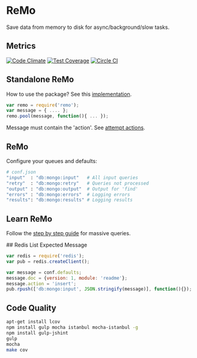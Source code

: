 # ReMo
Save data from memory to disk for async/background/slow tasks.

## Metrics
[![Code Climate](https://codeclimate.com/github/MoNoApps/remo/badges/gpa.svg)](https://codeclimate.com/github/MoNoApps/remo)
[![Test Coverage](https://codeclimate.com/github/MoNoApps/remo/badges/coverage.svg)](https://codeclimate.com/github/MoNoApps/remo)
[![Circle CI](https://circleci.com/gh/MoNoApps/remo.svg?style=svg)](https://circleci.com/gh/monoapps/remo)

## Standalone ReMo
How to use the package? See this [implementation](https://github.com/MoNoApps/barco).
````js
var remo = require('remo');
var message = { .... };
remo.pool(message, function(){ ... });
````
Message must contain the 'action'. See [attempt actions](lib/attempt.js).

## ReMo
Configure your queues and defaults:
````sh
# conf.json
"input"  : "db:mongo:input"   # All input queries
"retry"  : "db:mongo:retry"   # Queries not processed
"output" : "db:mongo:output"  # Output for 'find'
"errors" : "db:mongo:errors"  # Logging errors
"results": "db:mongo:results" # Logging results
````

## Learn ReMo
Follow the [step by step guide](steps.md)  for massive queries.

## Redis List Expected Message

````js
var redis = require('redis');
var pub = redis.createClient();

var message = conf.defaults;
message.doc = {version: 1, module: 'readme'};
message.action = 'insert';
pub.rpush(['db:mongo:input', JSON.stringify(message)], function(){});
````

## Code Quality

````sh
apt-get install lcov
npm install gulp mocha istanbul mocha-istanbul -g
npm install gulp-jshint
gulp
mocha
make cov
````
